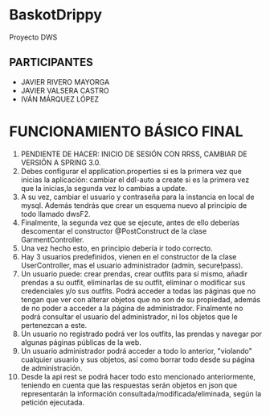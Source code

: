# BaskotDrippy
Proyecto DWS

## PARTICIPANTES ##

* JAVIER RIVERO MAYORGA
* JAVIER VALSERA CASTRO
* IVÁN MÁRQUEZ LÓPEZ

# FUNCIONAMIENTO BÁSICO FINAL

1. PENDIENTE DE HACER: INICIO DE SESIÓN CON RRSS, CAMBIAR DE VERSIÓN A SPRING 3.0.
2. Debes configurar el application.properties si es la primera vez que inicias la aplicación: cambiar el ddl-auto a create si es la primera vez que la inicias,la segunda vez lo cambias a update.
3. A su vez, cambiar el usuario y contraseña para la instancia en local de mysql. Además tendrás que crear un esquema nuevo al principio de todo llamado dwsF2.
4. Finalmente, la segunda vez que se ejecute, antes de ello deberías descomentar el constructor @PostConstruct de la clase GarmentController.
5. Una vez hecho esto, en principio debería ir todo correcto.
6. Hay 3 usuarios predefinidos, vienen en el constructor de la clase UserController, mas el usuario administrador (admin, secure!pass).
7. Un usuario puede: crear prendas, crear outfits para sí mismo, añadir prendas a su outfit, eliminarlas de su outfit, eliminar o modificar sus credenciales y/o sus outfits. Podrá acceder a todas las páginas que no tengan que ver con alterar objetos que no son de su propiedad, además de no poder a acceder a la página de administrador. Finalmente no podrá consultar el usuario del administrador, ni los objetos que le pertenezcan a este.
8. Un usuario no registrado podrá ver los outfits, las prendas y navegar por algunas páginas públicas de la web.
9. Un usuario administrador podrá acceder a todo lo anterior, "violando" cualquier usuario y sus objetos, así como borrar todo desde su página de administración.
10. Desde la api rest se podrá hacer todo esto mencionado anteriormente, teniendo en cuenta que las respuestas serán objetos en json que representarán la información consultada/modificada/eliminada, según la petición ejecutada.
